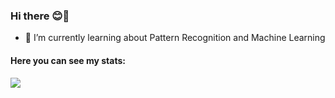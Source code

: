 ### Hi there 😊👋

<!-- 🔭 I’m currently working as a Software Developer and -->
- 🌱 I’m currently learning about Pattern Recognition and Machine Learning
<!-- 🤔 I’m looking for help with -->
<!-- 💬 Ask me about whatever you want -->
<!--
- 📫 How to reach me: ...
- 😄 Pronouns: ...
- ⚡ Fun fact: ...
-->

<h4> Here you can see my stats: </h4>

<div>   
<img src="https://github-readme-stats.vercel.app/api/top-langs/?username=martaw-code&hide=HTML,Makefile,CSS,QMake&layout=compact&langs_count=30" />
</div>
 

